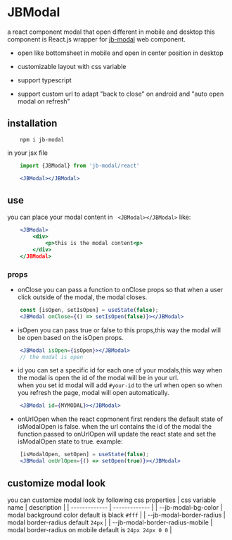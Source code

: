 # JBModal

a react component modal that open different in mobile and desktop
this component is React.js wrapper for [jb-modal](https://www.npmjs.com/package/jb-modal) web component.

- open like bottomsheet in mobile and open in center position in desktop

- customizable layout with css variable

- support typescript

- support custom url to adapt "back to close" on android and "auto open modal on refresh"

## installation 

```command
    npm i jb-modal
```

in your jsx file

```js
    import {JBModal} from 'jb-modal/react'
```
``` jsx
    <JBModal></JBModal>
```

## use

you can place your modal content in ` <JBModal></JBModal>` like:
```jsx
    <JBModal>
        <div>
            <p>this is the modal content<p>
        </div>
    </JBModal>
 ```

 ### props
- onClose
you can pass a function to onClose props so that when a user click outside of the modal, the modal closes.

``` jsx
    const [isOpen, setIsOpen] = useState(false);
    <JBModal onClose={() => setIsOpen(false)}></JBModal>

```

- isOpen
you can pass true or false to this props,this way the modal will be open based on the isOpen props.

``` jsx
    <JBModal isOpen={isOpen}></JBModal>
    // the modal is open
```

- id
you can set a specific id for each one of your modals,this way when the modal is open the id of the modal will be in your url.    
when you set id modal will add `#your-id` to the url when open so when you refresh the page, modal will open automatically.

``` jsx
    <JBModal id={MYMODAL}></JBModal>
```

- onUrlOpen
when the react copmonent first renders the default state of isModalOpen is false.
when the url contains the id of the modal the function passed to onUrlOpen will update the react state and set the isModalOpen state to true.
example: 

```jsx
    [isModalOpen, setOpen] = useState(false);
    <JBModal onUrlOpen={() => setOpen(true)}></JBModal>
```
## customize modal look

you can customize modal look by following css properties
| css variable name                  | description                                                                                   |
| -------------                      | -------------                                                                                 |
| --jb-modal-bg-color                | modal background color default is black `#fff`                                                |
| --jb-modal-border-radius           | modal border-radius default `24px`                                                            |
| --jb-modal-border-radius-mobile    | modal border-radius on mobile default is `24px 24px 0 0`                                      |
